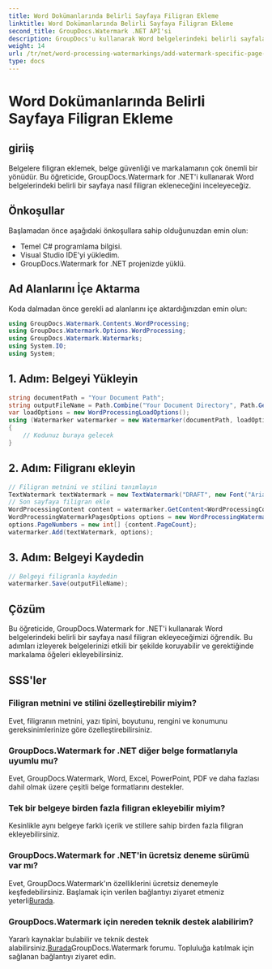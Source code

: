 ```yaml
---
title: Word Dokümanlarında Belirli Sayfaya Filigran Ekleme
linktitle: Word Dokümanlarında Belirli Sayfaya Filigran Ekleme
second_title: GroupDocs.Watermark .NET API'si
description: GroupDocs'u kullanarak Word belgelerindeki belirli sayfalara nasıl filigran ekleyeceğinizi öğrenin. İçeriğinizi zahmetsizce koruyun.
weight: 14
url: /tr/net/word-processing-watermarkings/add-watermark-specific-page-word-docs/
type: docs
---
```

# Word Dokümanlarında Belirli Sayfaya Filigran Ekleme

## giriiş
Belgelere filigran eklemek, belge güvenliği ve markalamanın çok önemli bir yönüdür. Bu öğreticide, GroupDocs.Watermark for .NET'i kullanarak Word belgelerindeki belirli bir sayfaya nasıl filigran ekleneceğini inceleyeceğiz.
## Önkoşullar
Başlamadan önce aşağıdaki önkoşullara sahip olduğunuzdan emin olun:
- Temel C# programlama bilgisi.
- Visual Studio IDE'yi yükledim.
- GroupDocs.Watermark for .NET projenizde yüklü.

## Ad Alanlarını İçe Aktarma
Koda dalmadan önce gerekli ad alanlarını içe aktardığınızdan emin olun:
```csharp
using GroupDocs.Watermark.Contents.WordProcessing;
using GroupDocs.Watermark.Options.WordProcessing;
using GroupDocs.Watermark.Watermarks;
using System.IO;
using System;
```
## 1. Adım: Belgeyi Yükleyin
```csharp
string documentPath = "Your Document Path";
string outputFileName = Path.Combine("Your Document Directory", Path.GetFileName(documentPath));
var loadOptions = new WordProcessingLoadOptions();
using (Watermarker watermarker = new Watermarker(documentPath, loadOptions))
{
    // Kodunuz buraya gelecek
}
```
## 2. Adım: Filigranı ekleyin
```csharp
// Filigran metnini ve stilini tanımlayın
TextWatermark textWatermark = new TextWatermark("DRAFT", new Font("Arial", 42));
// Son sayfaya filigran ekle
WordProcessingContent content = watermarker.GetContent<WordProcessingContent>();
WordProcessingWatermarkPagesOptions options = new WordProcessingWatermarkPagesOptions();
options.PageNumbers = new int[] {content.PageCount};
watermarker.Add(textWatermark, options);
```
## 3. Adım: Belgeyi Kaydedin
```csharp
// Belgeyi filigranla kaydedin
watermarker.Save(outputFileName);
```

## Çözüm
Bu öğreticide, GroupDocs.Watermark for .NET'i kullanarak Word belgelerindeki belirli bir sayfaya nasıl filigran ekleyeceğimizi öğrendik. Bu adımları izleyerek belgelerinizi etkili bir şekilde koruyabilir ve gerektiğinde markalama öğeleri ekleyebilirsiniz.
## SSS'ler
### Filigran metnini ve stilini özelleştirebilir miyim?
Evet, filigranın metnini, yazı tipini, boyutunu, rengini ve konumunu gereksinimlerinize göre özelleştirebilirsiniz.
### GroupDocs.Watermark for .NET diğer belge formatlarıyla uyumlu mu?
Evet, GroupDocs.Watermark, Word, Excel, PowerPoint, PDF ve daha fazlası dahil olmak üzere çeşitli belge formatlarını destekler.
### Tek bir belgeye birden fazla filigran ekleyebilir miyim?
Kesinlikle aynı belgeye farklı içerik ve stillere sahip birden fazla filigran ekleyebilirsiniz.
### GroupDocs.Watermark for .NET'in ücretsiz deneme sürümü var mı?
 Evet, GroupDocs.Watermark'ın özelliklerini ücretsiz denemeyle keşfedebilirsiniz. Başlamak için verilen bağlantıyı ziyaret etmeniz yeterli[Burada](https://releases.groupdocs.com/).
### GroupDocs.Watermark için nereden teknik destek alabilirim?
 Yararlı kaynaklar bulabilir ve teknik destek alabilirsiniz.[Burada](https://forum.groupdocs.com/c/watermark/19)GroupDocs.Watermark forumu. Topluluğa katılmak için sağlanan bağlantıyı ziyaret edin.